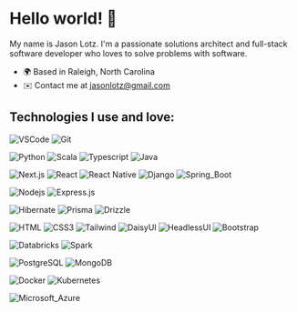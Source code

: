 # Hello world! 👋

My name is Jason Lotz.  I'm a passionate solutions architect and full-stack software developer who loves to solve problems with software.

* 🌍  Based in Raleigh, North Carolina
* ✉️  Contact me at [jasonlotz@gmail.com](mailto:jasonlotz@gmail.com)

## Technologies I use and love:
![VSCode](https://img.shields.io/badge/Visual_Studio_Code-0078d7?style=for-the-badge&logo=visual%20studio&logoColor=white)
![Git](https://img.shields.io/badge/Git-F05032?style=for-the-badge&logo=git&logoColor=white)

![Python](https://img.shields.io/badge/Python-3776AB?style=for-the-badge&logo=python&logoColor=white)
![Scala](https://img.shields.io/badge/Scala-DC322F?style=for-the-badge&logo=scala&logoColor=white)
![Typescript](https://img.shields.io/badge/Typescript-007acc?style=for-the-badge&logo=typescript&logoColor=white)
![Java](https://img.shields.io/badge/Java-ED8B00?style=for-the-badge&logo=openjdk&logoColor=white)

![Next.js](https://img.shields.io/badge/Next.js-000000?style=for-the-badge&logo=next.js&logoColor=white)
![React](https://img.shields.io/badge/-React-61DBFB?style=for-the-badge&logo=react&logoColor=black)
![React Native](https://img.shields.io/badge/React_Native-20232A?style=for-the-badge&logo=react&logoColor=61DAFB)
![Django](https://img.shields.io/badge/Django-092E20?style=for-the-badge&logo=django&logoColor=white)
![Spring_Boot](https://img.shields.io/badge/Spring_Boot-6DB33F?style=for-the-badge&logo=springboot&logoColor=white)

![Nodejs](https://img.shields.io/badge/Nodejs-3C873A?style=for-the-badge&labelColor=black&logo=node.js&logoColor=3C873A)
![Express.js](https://img.shields.io/badge/Express.js-000000?style=for-the-badge&logo=express&logoColor=white)

![Hibernate](https://img.shields.io/badge/Hibernate-59666C?style=for-the-badge&logo=hibernate&logoColor=white)
![Prisma](https://img.shields.io/badge/Prisma-2D3748?style=for-the-badge&logo=prisma&logoColor=white)
![Drizzle](https://img.shields.io/badge/Drizzle-000000?style=for-the-badge&logo=drizzle&logoColor=C5F74F)

![HTML](https://img.shields.io/badge/HTML5-E34F26?style=for-the-badge&logo=html5&logoColor=white)
![CSS3](https://img.shields.io/badge/CSS3-1572B6?style=for-the-badge&logo=css3&logoColor=white)
![Tailwind](https://img.shields.io/badge/Tailwind-092749?style=for-the-badge&logo=tailwindcss&logoColor=white)
![DaisyUI](https://img.shields.io/badge/DaisyUI-5A0EF8?style=for-the-badge&logo=daisyui&logoColor=white)
![HeadlessUI](https://img.shields.io/badge/HeadlessUI-66E3FF?style=for-the-badge&logo=headlessui&logoColor=66E3FF&labelColor=000000)
![Bootstrap](https://img.shields.io/badge/Bootstrap-563D7C?style=for-the-badge&logo=bootstrap&logoColor=white)

![Databricks](https://img.shields.io/badge/Databricks-FF3621?style=for-the-badge&logo=databricks&logoColor=white)
![Spark](https://img.shields.io/badge/Apache_Spark-E25A1C?style=for-the-badge&logo=apachespark&logoColor=white)

![PostgreSQL](https://img.shields.io/badge/PostgreSQL-4169E1?style=for-the-badge&logo=postgresql&logoColor=white)
![MongoDB](https://img.shields.io/badge/MongoDB-4EA94B?style=for-the-badge&logo=mongodb&logoColor=white)

![Docker](https://img.shields.io/badge/Docker-2496ED?style=for-the-badge&logo=docker&logoColor=white)
![Kubernetes](https://img.shields.io/badge/Kubernetes-326CE5?style=for-the-badge&logo=kubernetes&logoColor=white)

![Microsoft_Azure](https://img.shields.io/badge/Microsoft_Azure_Cloud-4169E1?style=for-the-badge&logo=microsoftazure&logoColor=white)




